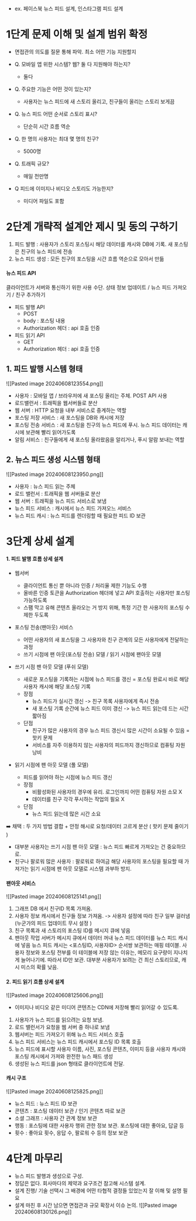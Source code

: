 * ex. 페이스북 뉴스 피드 설계, 인스타그램 피드 설계
# 1단계 문제 이해 및 설계 범위 확정
* 면접관의 의도를 질문 통해 파악. 최소 어떤 기능 지원할지

* Q. 모바일 앱 위한 시스템? 웹? 둘 다 지원해야 하는지?
	* 둘다
* Q. 주요한 기능은 어떤 것이 있는지?
	* 사용자는 뉴스 피드에 새 스토리 올리고, 친구들이 올리는 스토리 보게끔
* Q. 뉴스 피드 어떤 순서로 스토리 표시?
	* 단순히 시간 흐름 역순
* Q. 한 명의 사용자는 최대 몇 명의 친구?
	* 5000명
* Q. 트래픽 규모?
	* 매일 천만명
* Q 피드에 이미지나 비디오 스토리도 가능한지?
	* 미디어 파일도 포함

# 2단계 개략적 설계안 제시 및 동의 구하기
1. 피드 발행 : 사용자가 스토리 포스팅시 해당 데이터를 캐시와 DB에 기록. 새 포스팅은 친구의 뉴스 피드에 전송
2. 뉴스 피드 생성 : 모든 친구의 포스팅을 시간 흐름 역순으로 모아서 만듦

#### 뉴스 피드 API
클라이언트가 서버와 통신하기 위한 사용 수단. 
상태 정보 업데이트 / 뉴스 피드 가져오기 / 친구 추가하기
* 피드 발행 API
	* POST
	* body : 포스팅 내용
	* Authorization 헤더 : api 호출 인증
* 피드 읽기 API
	* GET
	* Authorization 헤더 : api 호출 인증


## 1. 피드 발행 시스템 형태
![[Pasted image 20240608123554.png]]
* 사용자 : 모바일 앱 / 브라우저에 새 포스팅 올리는 주체. POST API 사용
* 로드밸런서 : 트래픽을 웹서버들로 분산
* 웹 서버 : HTTP 요청을 내부 서비스로 중계하는 역할
* 포스팅 저장 서비스 : 새 포스팅을 DB와 캐시에 저장
* 포스팅 전송 서비스 : 새 포스팅을 친구의 뉴스 피드에 푸시. 뉴스 피드 데이터는 캐시에 보관해 빨리 읽어가도록
* 알림 서비스 : 친구들에게 새 포스팅 올라왔음을 알리거나, 푸시 알람 보내는 역할

## 2. 뉴스 피드 생성 시스템 형태
![[Pasted image 20240608123950.png]]
* 사용자 : 뉴스 피드 읽는 주체
* 로드 밸런서 : 트래픽을 웹 서버들로 분산
* 웹 서버 : 트래픽을 뉴스 피드 서비스로 보냄
* 뉴스 피드 서비스 : 캐시에서 뉴스 피드 가져오느 서비스
* 뉴스 피드 캐시 : 뉴스 피드를 렌더링할 때 필요한 피드 ID 보관

# 3단계 상세 설계
#### 1. 피드 발행 흐름 상세 설계
* 웹서버
	* 클라이언트 통신 뿐 아니라 인증 / 처리율 제한 기능도 수행
	* 올바른 인증 토큰을 Authorization 헤더에 넣고 API 호출하는 사용자만 포스팅 가능하도록
	* 스팸 막고 유해 콘텐츠 올라오는 거 방지 위해, 특정 기간 한 사용자의 포스팅 수 제한 두도록
	
* 포스팅 전송(팬아웃) 서비스 
	* 어떤 사용자의 새 포스팅을 그 사용자와 친구 관계의 모든 사용자에게 전달하는 과정
	* 쓰기 시점에 팬 아웃(포스팅 전송) 모델 / 읽기 시점에 팬아웃 모델

* 쓰기 시점 팬 아웃 모델 (푸쉬 모델)
	* 새로운 포스팅을 기록하는 시점에 뉴스 피드를 갱신 = 포스팅 완료시 바로 해당 사용자 캐시에 해당 포스팅 기록
	* 장점
		* 뉴스 피드가 실시간 갱신 -> 친구 목록 사용자에게 즉시 전송
		* 새 포스팅 기록 순간에 뉴스 피드 이미 갱신 -> 뉴스 피드 읽는데 드는 시간 짧아짐
	* 단점
		* 친구가 많은 사용자의 경우 뉴스 피드 갱신시 많은 시간이 소요될 수 있음 = 핫키 문제
		* 서비스를 자주 이용하지 않는 사용자의 피드까지 갱신하므로 컴퓨팅 자원 낭비
* 읽기 시점에 팬 아웃 모델 (풀 모델)
	* 피드를 읽어야 하는 시점에 뉴스 피드 갱신
	* 장점
		* 비활성화된 사용자의 경우에 유리. 로그인까지 어떤 컴퓨팅 자원 소모 X
		* 데이터를 친구 각각 푸시하는 작업의 필요 X 
	* 단점
		* 뉴스 피드 읽는데 많은 시간 소요
 
➡️ 채택 : 두 가지 방법 결합 + 안정 해시로 요청/데이터 고르게 분산 ( 핫키 문제 줄이기 )
* 대부분 사용자는 쓰기 시점 팬 아웃 모델 : 뉴스 피드 빠르게 가져오는 건 중요하므로.
* 친구나 팔로워 많은 사용자 : 팔로워로 하여금 해당 사용자의 포스팅을 필요할 때 가져가는 읽기 시점에 팬 아웃 모델로 시스템 과부하 방지.

#### 팬아웃 서비스
![[Pasted image 20240608125141.png]]

1. 그래프 DB 에서 친구ID 목록 가져옴.
2. 사용자 정보 캐시에서 친구들 정보 가져옴. -> 사용자 설정에 따라 친구 일부 걸러냄 (누군가의 피드 업데이트 무시 설정 )
3. 친구 목록과 새 스토리의 포스팅 ID를 메시지 큐에 넣음
4. 팬아웃 작업 서버가 메시지 큐에서 데이터 꺼내 뉴스 피드 데이터를 뉴스 피드 캐시에 넣음
	뉴스 피드 캐시는 <포스팅ID, 사용자ID> 순서쌍 보관하는 매핑 테이블.
	사용자 정보와 포스팅 전부를 이 테이블에 저장 않는 이유는, 메모리 요구량이 지나치게 늘어나기에. 따라서 ID만 보관. 
	대부분 사용자가 보려는 건 최신 스토리므로, 캐시 미스의 확률 낮음.

#### 2. 피드 읽기 흐름 상세 설계
![[Pasted image 20240608125606.png]]

* 이미지나 비디오 같은 미디어 콘텐츠는 CDN에 저장해 빨리 읽어갈 수 있도록.

1. 사용자가 뉴스 피드를 읽으려는 요청 보냄.
2. 로드 밸런서가 요청을 웹 서버 중 하나로 보냄
3. 웹서버는 피드 가져오기 위해 뉴스 피드 서비스 호출
4. 뉴스 피드 서비스는 뉴스 피드 캐시에서 포스팅 ID 목록 호출
5. 뉴스 피드에 표시할 사용자 이름, 사진, 포스팅 콘텐츠, 이미지 등을 사용자 캐시와 포스팅 캐시에서 가져와 완전한 뉴스 패드 생성
6. 생성된 뉴스 피드를 json 형태로 클라이언트에 전달.

#### 캐시 구조
![[Pasted image 20240608125825.png]]
* 뉴스 피드 : 뉴스 피드 ID 보관
* 콘텐츠 : 포스팅 데이터 보관 / 인기 콘텐츠 따로 보관
* 소셜 그래프 : 사용자 간 관계 정보 보관
* 행동 : 포스팅에 대한 사용자 행위 관한 정보 보관. 포스팅에 대한 좋아요, 답글 등
* 횟수 : 좋아요 횟수, 응답 수, 팔로워 수 등의 정보 보관


# 4단계 마무리
* 뉴스 피드 발행과 생성으로 구성.
* 정답은 없다. 회사마다의 제약과 요구조건 참고해 시스템 설계.
* 설계 진행/ 기술 선택시 그 배경에 어떤 타협적 결정들 있었는지 잘 이해 및 설명 필요
* 설계 마친 후 시간 남으면 면접관과 규모 확장서 이슈 논의.
	![[Pasted image 20240608130126.png]]
	